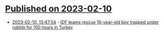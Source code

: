 # [Published on 2023-02-10](index.md)

* [2023-02-10, 13:47:54](https://news.ycombinator.com/item?id=34739538) - [IDF teams rescue 10-year-old boy trapped under rubble for 100 hours in Turkey](https://www.timesofisrael.com/idf-teams-rescue-10-year-old-boy-trapped-under-rubble-for-100-hours-in-turkey/)

